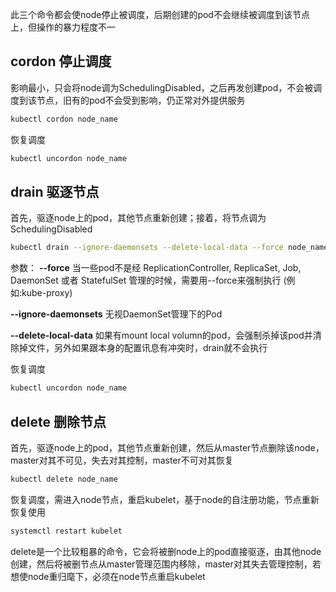 此三个命令都会使node停止被调度，后期创建的pod不会继续被调度到该节点上，但操作的暴力程度不一

## cordon 停止调度

影响最小，只会将node调为SchedulingDisabled，之后再发创建pod，不会被调度到该节点，旧有的pod不会受到影响，仍正常对外提供服务

```bash
kubectl cordon node_name
```

恢复调度

```bash
kubectl uncordon node_name
```

## drain 驱逐节点

首先，驱逐node上的pod，其他节点重新创建；接着，将节点调为SchedulingDisabled

```bash
kubectl drain --ignore-daemonsets --delete-local-data --force node_name
```

参数：
**--force**
当一些pod不是经 ReplicationController, ReplicaSet, Job, DaemonSet 或者 StatefulSet 管理的时候，需要用--force来强制执行 (例如:kube-proxy)

**--ignore-daemonsets**
无视DaemonSet管理下的Pod

**--delete-local-data**
如果有mount local volumn的pod，会强制杀掉该pod并清除掉文件，另外如果跟本身的配置讯息有冲突时，drain就不会执行

恢复调度

```bash
kubectl uncordon node_name
```

## delete 删除节点

首先，驱逐node上的pod，其他节点重新创建，然后从master节点删除该node，master对其不可见，失去对其控制，master不可对其恢复

```bash
kubectl delete node_name
```

恢复调度，需进入node节点，重启kubelet，基于node的自注册功能，节点重新恢复使用

```bash
systemctl restart kubelet
```

delete是一个比较粗暴的命令，它会将被删node上的pod直接驱逐，由其他node创建，然后将被删节点从master管理范围内移除，master对其失去管理控制，若想使node重归麾下，必须在node节点重启kubelet

